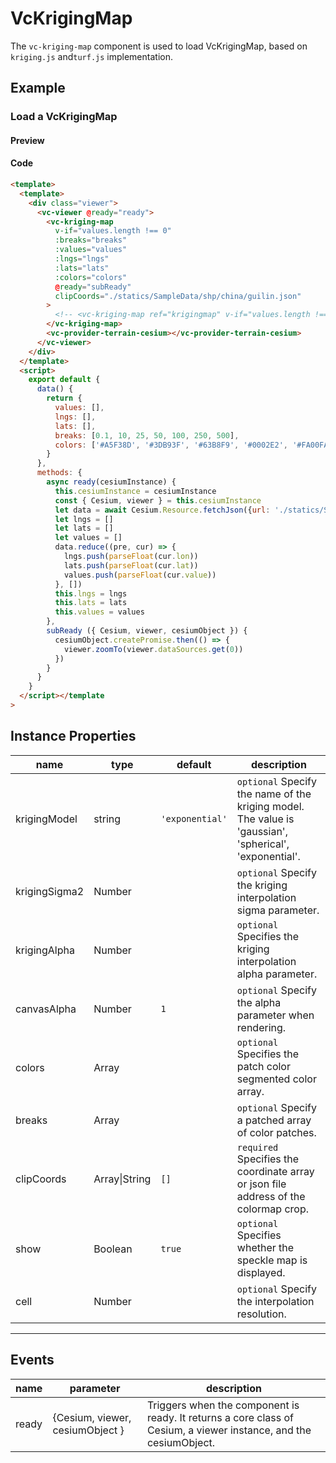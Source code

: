 # VcKrigingMap

The `vc-kriging-map` component is used to load VcKrigingMap, based on `kriging.js` and`turf.js` implementation.

## Example

### Load a VcKrigingMap

#### Preview

<doc-preview>
  <template>
    <div class="viewer">
      <vc-viewer @ready="ready">
        <vc-kriging-map ref="krigingmap" v-if="values.length !== 0" :breaks="breaks" :values="values" :lngs="lngs" :lats="lats" :colors="colors"            @ready="subReady" clipCoords="./statics/SampleData/shp/china/guilin.json">
        </vc-kriging-map>
        <vc-provider-terrain-cesium></vc-provider-terrain-cesium>
      </vc-viewer>
    </div>
  </template>
  <script>
    export default {
      data () {
        return {
          values: [],
          lngs: [],
          lats: [],
          breaks: [0.1, 10, 25, 50, 100, 250, 500],
          colors: ["#A5F38D", "#3DB93F", '#63B8F9', "#0002E2", "#FA00FA", "#7F0140"]
        }
      },
      methods: {
        async ready (cesiumInstance) {
          window.vm = this
          this.cesiumInstance = cesiumInstance
          const {Cesium, viewer} = this.cesiumInstance
          let data = await Cesium.Resource.fetchJson({url: './statics/SampleData/weather/precipitation/guilin.json'})
          let lngs = []
          let lats = []
          let values = []
          data.reduce((pre, cur) => {
            lngs.push(parseFloat(cur.lon))
            lats.push(parseFloat(cur.lat))
            values.push(parseFloat(cur.value))
          }, [])
          this.lngs = lngs
          this.lats = lats
          this.values = values
        },
        subReady ({ Cesium, viewer, cesiumObject }) {
          cesiumObject.createPromise.then(() => {
            viewer.zoomTo(viewer.dataSources.get(0))
          })
        }
      }
    }
  </script>
</doc-preview>

#### Code

```html
<template>
  <template>
    <div class="viewer">
      <vc-viewer @ready="ready">
        <vc-kriging-map
          v-if="values.length !== 0"
          :breaks="breaks"
          :values="values"
          :lngs="lngs"
          :lats="lats"
          :colors="colors"
          @ready="subReady"
          clipCoords="./statics/SampleData/shp/china/guilin.json"
        >
          <!-- <vc-kriging-map ref="krigingmap" v-if="values.length !== 0" :breaks="breaks" :values="values" :lngs="lngs" :lats="lats" :colors="colors"      @ready="subReady" :clipCoords="[109.61826, 24.25883, 111.49207, 26.38528]"> -->
        </vc-kriging-map>
        <vc-provider-terrain-cesium></vc-provider-terrain-cesium>
      </vc-viewer>
    </div>
  </template>
  <script>
    export default {
      data() {
        return {
          values: [],
          lngs: [],
          lats: [],
          breaks: [0.1, 10, 25, 50, 100, 250, 500],
          colors: ['#A5F38D', '#3DB93F', '#63B8F9', '#0002E2', '#FA00FA', '#7F0140']
        }
      },
      methods: {
        async ready(cesiumInstance) {
          this.cesiumInstance = cesiumInstance
          const { Cesium, viewer } = this.cesiumInstance
          let data = await Cesium.Resource.fetchJson({url: './statics/SampleData/weather/precipitation/guilin.json'})
          let lngs = []
          let lats = []
          let values = []
          data.reduce((pre, cur) => {
            lngs.push(parseFloat(cur.lon))
            lats.push(parseFloat(cur.lat))
            values.push(parseFloat(cur.value))
          }, [])
          this.lngs = lngs
          this.lats = lats
          this.values = values
        },
        subReady ({ Cesium, viewer, cesiumObject }) {
          cesiumObject.createPromise.then(() => {
            viewer.zoomTo(viewer.dataSources.get(0))
          })
        }
      }
    }
  </script></template
>
```

## Instance Properties

| name          | type          | default         | description                                                                                            |
| ------------- | ------------- | --------------- | ------------------------------------------------------------------------------------------------------ |
| krigingModel  | string        | `'exponential'` | `optional` Specify the name of the kriging model. The value is 'gaussian', 'spherical', 'exponential'. |
| krigingSigma2 | Number        |                 | `optional` Specify the kriging interpolation sigma parameter.                                          |
| krigingAlpha  | Number        |                 | `optional` Specifies the kriging interpolation alpha parameter.                                        |
| canvasAlpha   | Number        | `1`             | `optional` Specify the alpha parameter when rendering.                                                 |
| colors        | Array         |                 | `optional` Specifies the patch color segmented color array.                                            |
| breaks        | Array         |                 | `optional` Specify a patched array of color patches.                                                   |
| clipCoords    | Array\|String | `[]`            | `required` Specifies the coordinate array or json file address of the colormap crop.                   |
| show          | Boolean       | `true`          | `optional` Specifies whether the speckle map is displayed.                                             |
| cell          | Number        |                 | `optional` Specify the interpolation resolution.                                                       |

---

## Events

| name  | parameter                       | description                                                                                                       |
| ----- | ------------------------------- | ----------------------------------------------------------------------------------------------------------------- |
| ready | {Cesium, viewer, cesiumObject } | Triggers when the component is ready. It returns a core class of Cesium, a viewer instance, and the cesiumObject. |
